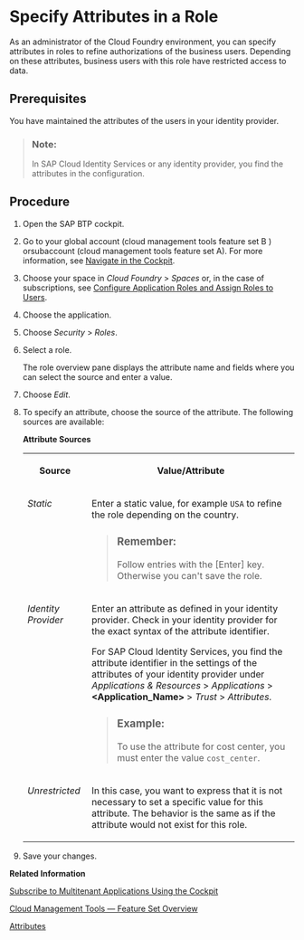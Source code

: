 <!-- loio4827f0bbe27d459fad8342896d4e569b -->

# Specify Attributes in a Role

As an administrator of the Cloud Foundry environment, you can specify attributes in roles to refine authorizations of the business users. Depending on these attributes, business users with this role have restricted access to data.



<a name="loio4827f0bbe27d459fad8342896d4e569b__prereq_dm3_wjq_wcb"/>

## Prerequisites

You have maintained the attributes of the users in your identity provider.

> ### Note:  
> In SAP Cloud Identity Services or any identity provider, you find the attributes in the configuration.



## Procedure

1.  Open the SAP BTP cockpit.

2.  Go to your global account \(cloud management tools feature set B \) orsubaccount \(cloud management tools feature set A\). For more information, see [Navigate in the Cockpit](navigate-in-the-cockpit-0874895.md).

3.  Choose your space in *Cloud Foundry* \> *Spaces* or, in the case of subscriptions, see [Configure Application Roles and Assign Roles to Users](configure-application-roles-and-assign-roles-to-users-56a7153.md).

4.  Choose the application.

5.  Choose *Security* \> *Roles*.

6.  Select a role.

    The role overview pane displays the attribute name and fields where you can select the source and enter a value.

7.  Choose *Edit*.

8.  To specify an attribute, choose the source of the attribute. The following sources are available:

    **Attribute Sources**


    <table>
    <tr>
    <th valign="top">

    Source
    
    </th>
    <th valign="top">

    Value/Attribute
    
    </th>
    </tr>
    <tr>
    <td valign="top">
    
    *Static* 
    
    </td>
    <td valign="top">
    
    Enter a static value, for example `USA` to refine the role depending on the country.

    > ### Remember:  
    > Follow entries with the [Enter\] key. Otherwise you can't save the role.


    
    </td>
    </tr>
    <tr>
    <td valign="top">
    
    *Identity Provider* 
    
    </td>
    <td valign="top">
    
    Enter an attribute as defined in your identity provider. Check in your identity provider for the exact syntax of the attribute identifier.

    For SAP Cloud Identity Services, you find the attribute identifier in the settings of the attributes of your identity provider under *Applications & Resources* \> *Applications* \> **<Application\_Name\>** \> *Trust* \> *Attributes*.

    > ### Example:  
    > To use the attribute for cost center, you must enter the value `cost_center`.


    
    </td>
    </tr>
    <tr>
    <td valign="top">
    
    *Unrestricted* 
    
    </td>
    <td valign="top">
    
    In this case, you want to express that it is not necessary to set a specific value for this attribute. The behavior is the same as if the attribute would not exist for this role.
    
    </td>
    </tr>
    </table>
    
9.  Save your changes.


**Related Information**  


[Subscribe to Multitenant Applications Using the Cockpit](subscribe-to-multitenant-applications-using-the-cockpit-7a3e396.md "Subscribe to multitenant applications from the Service Marketplace page in the SAP BTP cockpit.")

[Cloud Management Tools — Feature Set Overview](../10-concepts/cloud-management-tools-feature-set-overview-caf4e4e.md "Cloud management tools represent the group of technologies designed for managing SAP BTP.")

[Attributes](attributes-713f52a.md "Attributes use information that is specific to the user, for example the user's country. If the application developer in the Cloud Foundry environment of SAP BTP has created a country attribute to a role, this restricts the data a business user can see based on this attribute.")

